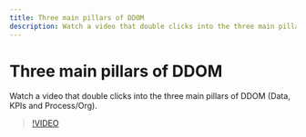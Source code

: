 ```yaml
---
title: Three main pillars of DDOM
description: Watch a video that double clicks into the three main pillars of DDOM (Data, KPIs and Process/Org). 
---
```


# Three main pillars of DDOM
 
Watch a video that double clicks into the three main pillars of DDOM (Data, KPIs and Process/Org).  

>[!VIDEO](https://video.tv.adobe.com/v/41692)
